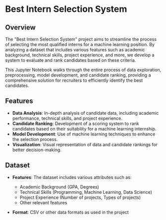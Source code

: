 # Best Intern Selection System

## Overview

The "Best Intern Selection System" project aims to streamline the process of selecting the most qualified interns for a machine learning position. By analyzing a dataset that includes various features such as academic background, technical skills, project experience, and more, we develop a system to evaluate and rank candidates based on these criteria.

This Jupyter Notebook walks through the entire process of data exploration, preprocessing, model development, and candidate ranking, providing a comprehensive solution for recruiters to efficiently identify the best candidates.

## Features

- **Data Analysis**: In-depth analysis of candidate data, including academic performance, technical skills, and project experience.
- **Candidate Ranking**: Development of a scoring system to rank candidates based on their suitability for a machine learning internship.
- **Model Development**: Use of machine learning techniques to enhance the selection process.
- **Visualization**: Visual representation of data and candidate rankings for better decision-making.

## Dataset

- **Features**: The dataset includes various attributes such as:
  - Academic Background (GPA, Degrees)
  - Technical Skills (Programming, Machine Learning, Data Science)
  - Project Experience (Number of projects, Types of projects)
  - Other relevant features

- **Format**: CSV or other data formats as used in the project
